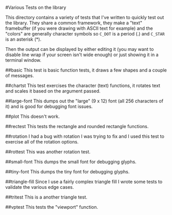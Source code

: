 #Various Tests on the library

This directory contains a variety of tests that I've written to quickly test out the library.
They share a common framework, they make a "text" framebuffer (if you were drawing with
ASCII text for example) and the "colors" are generally character symbols so `C_DOT` is a 
period (.) and `C_STAR` is an asterisk (*). 

Then the output can be displayed by either editing it (you may want to disable line wrap
if your screen isn't wide enough) or just showing it in a terminal window.

##basic
This test is basic function tests, it draws a few shapes and a couple of messages.

##chartst
This test exercises the character (text) functions, it rotates text and scales it
based on the argument passed.

##large-font
This dumps out the "large" (9 x 12) font (all 256 characters of it) and is good for
debugging font issues.

##plot
This doesn't work.

##rectest
This tests the rectangle and rounded rectangle functions.

##rotation
I had a bug with rotation I was trying to fix and I used this test to exercise all of the
rotation options.

##rottest
This was another rotation test.

##small-font
This dumps the small font for debugging glyphs.

##tiny-font
This dumps the tiny font for debugging glyphs.

##triangle-fill
Since I use a fairly complex triangle fill I wrote some tests to validate the various
edge cases.

##tritest
This is a another triangle test.

##vptest
This tests the "viewport" function.

